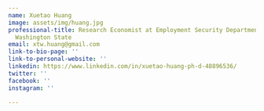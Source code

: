 ```yaml
---
name: Xuetao Huang
image: assets/img/huang.jpg
professional-title: Research Economist at Employment Security Department (ESD) of
  Washington State
email: xtw.huang@gmail.com
link-to-bio-page: ''
link-to-personal-website: ''
linkedin: https://www.linkedin.com/in/xuetao-huang-ph-d-48896536/
twitter: ''
facebook: ''
instagram: ''

---
```

